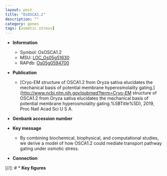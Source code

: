 ```yaml
---
layout: post
title: "OsOSCA1.2"
description: ""
category: genes
tags: [osmotic stress]
---
```


* **Information**  
    + Symbol: OsOSCA1.2  
    + MSU: [LOC_Os05g51630](http://rice.uga.edu/cgi-bin/ORF_infopage.cgi?orf=LOC_Os05g51630)  
    + RAPdb: [Os05g0594700](http://rapdb.dna.affrc.go.jp/viewer/gbrowse_details/irgsp1?name=Os05g0594700)  

* **Publication**  
    + [Cryo-EM structure of OSCA1.2 from Oryza sativa elucidates the mechanical basis of potential membrane hyperosmolality gating.](http://www.ncbi.nlm.nih.gov/pubmed?term=Cryo-EM structure of OSCA1.2 from Oryza sativa elucidates the mechanical basis of potential membrane hyperosmolality gating.%5BTitle%5D), 2019, Proc Natl Acad Sci U S A.

* **Genbank accession number**  

* **Key message**  
    + By combining biochemical, biophysical, and computational studies, we derive a model of how OSCA1.2 could mediate transport pathway gating under osmotic stress.

* **Connection**  

[//]: # * **Key figures**  


